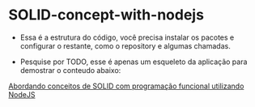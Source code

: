 # SOLID-concept-with-nodejs

* Essa é a estrutura do código, você precisa instalar os pacotes e configurar o restante, como o repository e algumas chamadas.

* Pesquise por TODO, esse é apenas um esqueleto da aplicação para demostrar o conteudo abaixo:


[Abordando conceitos de SOLID com programação funcional utilizando NodeJS](https://medium.com/@richard.h.passos/abordando-conceitos-de-solid-com-programa%C3%A7%C3%A3o-funcional-utilizando-nodejs-7bb444117c4c)
